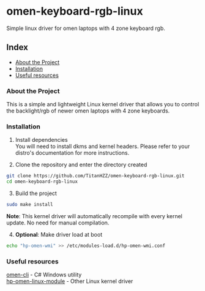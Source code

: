 # omen-keyboard-rgb-linux
Simple linux driver for omen laptops with 4 zone keyboard rgb.

## Index

* [About the Project](#about-the-project)
* [Installation](#installation)
* [Useful resources](#useful-resources)

### About the Project
This is a simple and lightweight Linux kernel driver that allows you to control the backlight/rgb of newer omen laptops with 4 zone keyboards.

### Installation

1. Install dependencies  
You will need to install dkms and kernel headers. Please refer to your distro's documentation for more instructions.

2. Clone the repository and enter the directory created
```sh
git clone https://github.com/TitanHZZ/omen-keyboard-rgb-linux.git
cd omen-keyboard-rgb-linux
```

3. Build the project
```sh
sudo make install
```
**Note**: This kernel driver will automatically recompile with every kernel update. No need for manual compilation.

4. **Optional**: Make driver load at boot
```sh
echo "hp-omen-wmi" >> /etc/modules-load.d/hp-omen-wmi.conf
```

### Useful resources
[omen-cli](https://github.com/thebongy/omen-cli) - C# Windows utility  
[hp-omen-linux-module](https://github.com/pelrun/hp-omen-linux-module) - Other Linux kernel driver
